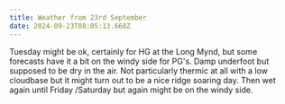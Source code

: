 ```yaml
---
title: Weather from 23rd September
date: 2024-09-23T08:05:13.668Z
---
```

Tuesday might be ok, certainly for HG at the Long Mynd, but some forecasts have it a bit on the windy side for PG's.  Damp underfoot but supposed to be dry in the air.  Not particularly thermic at all with a low cloudbase but it might turn out to be a nice ridge soaring day.  Then wet again until Friday /Saturday but again might be on the windy side.